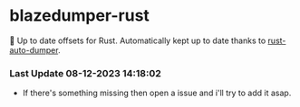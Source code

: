 # blazedumper-rust

🚀 Up to date offsets for Rust. Automatically kept up to date thanks to [rust-auto-dumper](https://github.com/Akandesh/rust-auto-dumper).


### Last Update 08-12-2023 14:18:02
- If there's something missing then open a issue and i'll try to add it asap.